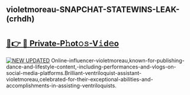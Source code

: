 ## violetmoreau-SNAPCHAT-STATEWINS-LEAK-(crhdh)


# <h2><a href="https://mediaupload.pro?-20M">🔗👉 🔴 Private-P𝚑ot𝚘𝚜-V𝚒d𝚎o</a></h2>

[![NEW UPDATED](https://i.imgur.com/0qMVB7G.gif)](https://mediaupload.pro?-20M)
Online-influencer-violetmoreau,known-for-publishing-dance-and-lifestyle-content,-including-performances-and-vlogs-on-social-media-platforms.Brilliant-ventriloquist-assistant-violetmoreau,celebrated-for-their-exceptional-abilities-and-accomplishments-in-assisting-ventriloquists.  